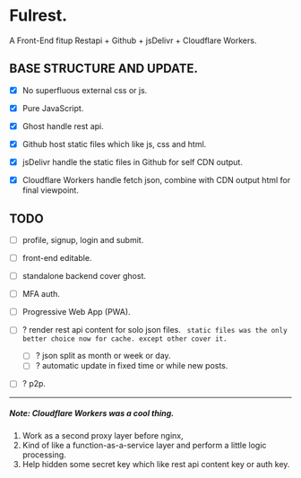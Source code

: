 # Fulrest. 

A Front-End fitup Restapi + Github + jsDelivr + Cloudflare Workers.

## BASE STRUCTURE AND UPDATE.

- [x] No superfluous external css or js.
- [x] Pure JavaScript.
- [x] Ghost handle rest api.
- [x] Github host static files which like js, css and html.
- [x] jsDelivr handle the static files in Github for self CDN output.
- [x] Cloudflare Workers handle fetch json, combine with CDN output html for final viewpoint.
  
  
## TODO
- [ ] profile, signup, login and submit.
- [ ] front-end editable.
- [ ] standalone backend cover ghost.
- [ ] MFA auth.
- [ ] Progressive Web App (PWA). 
- [ ] ? render rest api content for solo json files. ` static files was the only better choice now for cache. except other cover it.`
  - [ ] ? json split as month or week or day.
  - [ ] ? automatic update in fixed time or while new posts.
- [ ] ? p2p.



* * *
##### Note: Cloudflare Workers was a cool thing.
  1. Work as a second proxy layer before nginx, 
  2. Kind of like a function-as-a-service layer and perform a little logic processing.
  3. Help hidden some secret key which like rest api content key or auth key. 

